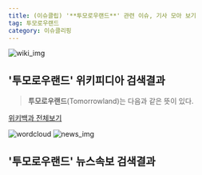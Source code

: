```yaml
---
title: (이슈클립) '**투모로우랜드**' 관련 이슈, 기사 모아 보기
tag: 투모로우랜드
category: 이슈클리핑
---
```

![wiki_img](https://user-images.githubusercontent.com/42597476/44503234-41136a80-a6d0-11e8-9071-6fc6418eafe4.png)
## **'**투모로우랜드**'** 위키피디아 검색결과
>**투모로우랜드**(Tomorrowland)는 다음과 같은 뜻이 있다.

<a href="https://ko.wikipedia.org/wiki/투모로우랜드" target="_blank">위키백과 전체보기</a>

![wordcloud](https://s3.ap-northeast-2.amazonaws.com/lyrics101-wordcloud/2018-10-02-1538482297.png)
![news_img](https://user-images.githubusercontent.com/42597476/44507050-1206f400-a6e4-11e8-8d98-7ffbfebb353f.png)
## **'**투모로우랜드**'** 뉴스속보 검색결과

